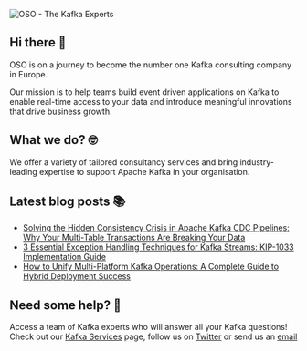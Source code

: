 ![OSO - The Kafka Experts](https://user-images.githubusercontent.com/307475/222356964-8f3e2c6d-46c7-40ee-8a96-22f853ce7b8f.png)

## Hi there 👋
OSO is on a journey to become the number one Kafka consulting company in Europe.

Our mission is to help teams build event driven applications on Kafka to enable real-time access to your data and introduce meaningful innovations that drive business growth. 

## What we do? 🤓
We offer a variety of tailored consultancy services and bring industry-leading expertise to support Apache Kafka in your organisation.

## Latest blog posts 📚
<!-- BLOG-POST-LIST:START -->
- [Solving the Hidden Consistency Crisis in Apache Kafka CDC Pipelines: Why Your Multi-Table Transactions Are Breaking Your Data](https://oso.sh/blog/apache-kafka-cdc-transaction-consistency-debezium-guide/)
- [3 Essential Exception Handling Techniques for Kafka Streams: KIP-1033 Implementation Guide](https://oso.sh/blog/kafka-streams-processing-exception-handler-kip-1033-guide/)
- [How to Unify Multi-Platform Kafka Operations: A Complete Guide to Hybrid Deployment Success](https://oso.sh/blog/how-to-manage-hybrid-kafka-deployments-guide/)
<!-- BLOG-POST-LIST:END -->

## Need some help? 🤔
Access a team of Kafka experts who will answer all your Kafka questions! Check out our [Kafka Services](https://oso.sh/kafka-services/) page, follow us on [Twitter](https://twitter.com/osodevops) or send us an [email](mailto:enquiries@oso.sh)
